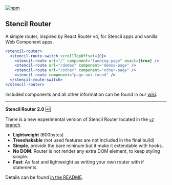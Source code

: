 [![npm][npm-badge]][npm-badge-url]
## Stencil Router

A simple router, inspired by React Router v4, for Stencil apps and vanilla Web Component apps.

```jsx
<stencil-router>
  <stencil-route-switch scrollTopOffset={0}>
    <stencil-route url="/" component="landing-page" exact={true} />
    <stencil-route url="/demos" component="demos-page" />
    <stencil-route url="/other" component="other-page" />
    <stencil-route component="page-not-found" />
  </stencil-route-switch>
</stencil-router>
```

Included components and all other information can be found in our [wiki].

[wiki]: https://github.com/ionic-team/stencil-router/wiki

[npm-badge]: https://img.shields.io/npm/v/@stencil/router.svg
[npm-badge-url]: https://www.npmjs.com/package/@stencil/router

---

**Stencil Router 2.0** 🆕

There is a new experimental version of Stencil Router located in the [`v2` branch](https://github.com/ionic-team/stencil-router/tree/v2).

- **Lightweight** (600bytes)
- **Treeshakable** (not used features are not included in the final build)
- **Simple**, provide the bare mininum but it make it extendable with hooks.
- **No DOM**: Router is not render any extra DOM element, to keep styling simple.
- **Fast**: As fast and lightweight as writing your own router with if statements.

Details can be found [in the README](https://github.com/ionic-team/stencil-router/tree/v2#readme).
